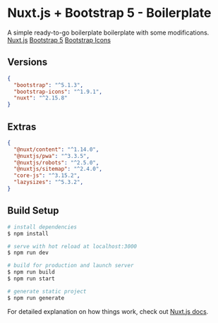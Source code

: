 # Nuxt.js + Bootstrap 5 - Boilerplate
A simple ready-to-go boilerplate boilerplate with some modifications.
[Nuxt.js](https://github.com/nuxt/nuxt.js)
[Bootstrap 5](https://github.com/twbs/bootstrap)
[Bootstrap Icons](https://github.com/twbs/icons)

## Versions
```json
{
  "bootstrap": "^5.1.3",
  "bootstrap-icons": "^1.9.1",
  "nuxt": "^2.15.8"
}
```

## Extras
```json
{
  "@nuxt/content": "^1.14.0",
  "@nuxtjs/pwa": "^3.3.5",
  "@nuxtjs/robots": "^2.5.0",
  "@nuxtjs/sitemap": "^2.4.0",
  "core-js": "^3.15.2",
  "lazysizes": "^5.3.2",
}
```

## Build Setup
```bash
# install dependencies
$ npm install

# serve with hot reload at localhost:3000
$ npm run dev

# build for production and launch server
$ npm run build
$ npm run start

# generate static project
$ npm run generate
```

For detailed explanation on how things work, check out [Nuxt.js docs](https://nuxtjs.org).
